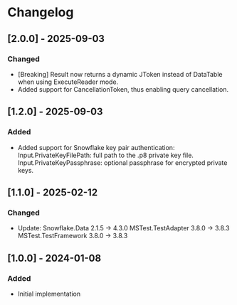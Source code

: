 # Changelog

## [2.0.0] - 2025-09-03
### Changed
- [Breaking] Result now returns a dynamic JToken instead of DataTable when using ExecuteReader mode.
- Added support for CancellationToken, thus enabling query cancellation.

## [1.2.0] - 2025-09-03
### Added
  - Added support for Snowflake key pair authentication:
    Input.PrivateKeyFilePath: full path to the .p8 private key file.
    Input.PrivateKeyPassphrase: optional passphrase for encrypted private keys.


## [1.1.0] - 2025-02-12
### Changed
- Update:
    Snowflake.Data        2.1.5 -> 4.3.0
    MSTest.TestAdapter    3.8.0 -> 3.8.3
    MSTest.TestFramework  3.8.0 -> 3.8.3


## [1.0.0] - 2024-01-08
### Added
- Initial implementation